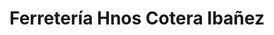 ---
title: "Ferretería Hnos Cotera Ibañez"
url: /carrena/ferreteria-hnos-cotera-ibanez/
shop: Eisenwaren
---